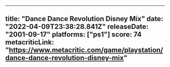 
---
title: "Dance Dance Revolution Disney Mix"
date: "2022-04-09T23:38:28.841Z"
releaseDate: "2001-09-17"
platforms: ["ps1"]
score: 74
metacriticLink: "https://www.metacritic.com/game/playstation/dance-dance-revolution-disney-mix"
---
